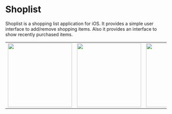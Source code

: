 # Shoplist
Shoplist is a shopping list application for iOS. 
It provides a simple user interface to add/remove shopping items. 
Also it provides an interface to show recently purchased items.


<table>
  </tr>
  <tr>
    <td>
        <img src="https://user-images.githubusercontent.com/26655405/209470758-3e8dcdc1-ada6-451f-ab85-b268fa45fd1a.png" width="200">
    </td>
    <td>
        <img src="https://user-images.githubusercontent.com/26655405/209470755-b03e68f8-5c1c-4d29-8542-5362323e11c6.png" width="200">
    </td>
    <td>
        <img src="https://user-images.githubusercontent.com/26655405/209470753-cd965812-f48b-4582-bb89-e7504fc56f0e.png" width="200">
    </td>
     <td>
        <img src="https://user-images.githubusercontent.com/26655405/209470754-2187aebb-5037-4d87-9d5d-96e58b1e67c5.png" width="200">
    </td>
    <td>
        <img src="https://user-images.githubusercontent.com/26655405/209470752-aee369b6-35e0-4b6c-815d-7e7bc5b51e25.png" width="200">
    </td>

  </tr>
</table>
